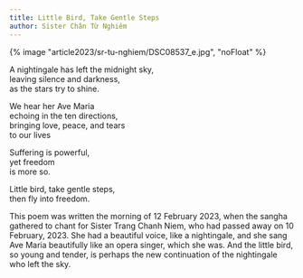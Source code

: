 ```yaml
---
title: Little Bird, Take Gentle Steps
author: Sister Chân Từ Nghiêm
---
```


{% image "article2023/sr-tu-nghiem/DSC08537_e.jpg", "noFloat" %}

<div class="verse">
<p>A nightingale has left the midnight sky,<br/>
leaving silence and darkness,<br/>
as the stars try to shine.</p>

<p>We hear her Ave Maria<br/>
echoing in the ten directions,<br/>
bringing love, peace, and tears<br/>
to our lives</p>

<p>Suffering is powerful,<br/>
yet freedom<br/>
is more so.</p>

<p>Little bird, take gentle steps,<br/>
then fly into freedom.</p></div>

This poem was written the morning of 12 February 2023, when the sangha gathered to chant for Sister Trang Chanh Niem, who had passed away on 10 February, 2023. She had a beautiful voice, like a nightingale, and she sang Ave Maria beautifully like an opera singer, which she was. And the little bird, so young and tender, is perhaps the new continuation of the nightingale who left the sky.